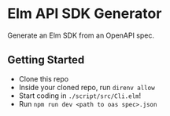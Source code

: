 # Elm API SDK Generator

Generate an Elm SDK from an OpenAPI spec.

## Getting Started

- Clone this repo
- Inside your cloned repo, run `direnv allow`
- Start coding in `./script/src/Cli.elm`!
- Run `npm run dev <path to oas spec>.json`
